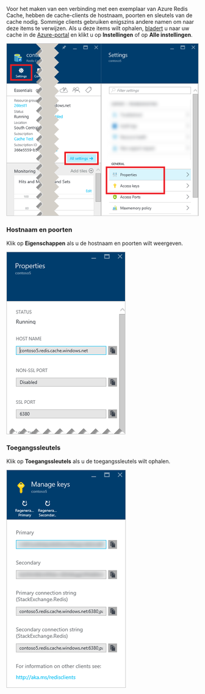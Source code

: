 Voor het maken van een verbinding met een exemplaar van Azure Redis Cache, hebben de cache-clients de hostnaam, poorten en sleutels van de cache nodig. Sommige clients gebruiken enigszins andere namen om naar deze items te verwijzen. Als u deze items wilt ophalen, [bladert](../articles/redis-cache/cache-configure.md#configure-redis-cache-settings) u naar uw cache in de [Azure-portal](https://portal.azure.com) en klikt u op **Instellingen** of op **Alle instellingen**.

![Instellingen van Redis-cache](media/redis-cache-access-keys/redis-cache-settings.png)

### Hostnaam en poorten

Klik op **Eigenschappen** als u de hostnaam en poorten wilt weergeven.

![Eigenschappen van Redis-cache](media/redis-cache-access-keys/redis-cache-properties.png)

### Toegangssleutels

Klik op **Toegangssleutels** als u de toegangssleutels wilt ophalen.

![Toegangssleutels voor Azure Redis-cache](media/redis-cache-access-keys/redis-cache-access-keys.png)


<!--HONumber=ago16_HO4-->


